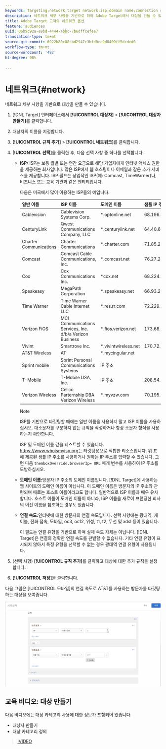```yaml
---
keywords: Targeting;network;target network;isp;domain name;connection speed;target isp;target domain name;target connection speed
description: 네트워크 세부 사항을 기반으로 하여 Adobe Target에서 대상을 만들 수 있습니다.
title: Adobe Target 고객의 네트워크 옵션
feature: audiences
uuid: 06b9c92a-e9bd-4444-abbc-7b6dffcefea7
translation-type: tm+mt
source-git-commit: 6922b80c88cbd2947c3bfd0cc9d8409ff5dcdcd0
workflow-type: tm+mt
source-wordcount: '482'
ht-degree: 98%

---
```



# 네트워크{#network}

네트워크 세부 사항을 기반으로 대상을 만들 수 있습니다.

1. [!DNL Target] 인터페이스에서 **[!UICONTROL 대상자]** > **[!UICONTROL 대상자 만들기]**&#x200B;를 클릭합니다.
1. 대상자의 이름을 지정합니다.
1. **[!UICONTROL 규칙 추가]** > **[!UICONTROL 네트워크]**&#x200B;를 클릭합니다.
1. **[!UICONTROL 선택]**&#x200B;을 클릭한 후, 다음 선택 사항 중 하나를 선택합니다.

   * **ISP:** ISP는 보통 월별 또는 연간 요금으로 해당 가입자에게 인터넷 액세스 권한을 제공하는 회사입니다. 많은 ISP에서 웹 호스팅이나 이메일과 같은 추가 서비스를 제공합니다. ISP 필드는 상업적인 ISP(예: Comcast, TimeWarner)나, 비즈니스 또는 교육 기관과 같은 엔티티입니다.

      다음은 미국에서 많이 이용하는 ISP들의 예입니다.

      | 일반 이름 | ISP 이름 | 도메인 이름 | 샘플 IP 주소 |
      |---|---|---|---|
      | Cablevision | Cablevision Systems Corp. | *.optonline.net | 68.196.130.239 |
      | CenturyLink | Qwest Communications Company, LLC | *.centurylink.net | 64.40.65.0 |
      | Charter Communications | Charter Communications | *.charter.com | 71.85.225.124 |
      | Comcast | Comcast Cable Communications, Inc. | *.comcast.net | 76.27.24.28 |
      | Cox | Cox Communications Inc. | *cox.net | 68.224.174.22 |
      | Speakeasy | MegaPath Corporation | *.speakeasy.net | 66.93.240.0 |
      | Time Warner | Time Warner Cable Internet LLC | *.res.rr.com | 72.229.28.185 |
      | Verizon FiOS | MCI Communications Services, Inc. d/b/a Verizon Business | *.fios.verizon.net | 173.68.112.34 |
      | Vivint | Smartrove Inc. | *.vivintwireless.net | 170.72.26.105 |
      | AT&amp;T Wireless | AT | *.mycingular.net |  |
      | Sprint mobile | Sprint Personal Communications Systems | IP 주소 |  |
      | T-Mobile | T-Mobile USA, Inc. | IP 주소 | 208.54.86.0 |
      | Verizon Wireless | Cellco Parternship DBA Verizon Wireless | *.myvzw.com | 70.195.74.199 |

      >[!NOTE]
      >
      >ISP를 기반으로 타깃팅할 때에는 일반 이름을 사용하지 말고 ISP 이름을 사용하십시오. 대소문자를 구분하지 않는 규칙을 작성하거나 항상 소문자 형식을 사용하는지 확인합니다.

      ISP 및 도메인 이름 값을 테스트할 수 있습니다. [](https://www.whoismyisp.org)https://www.whoismyisp.org는 타깃팅용으로 적합한 리소스입니다. 위 표에 제공된 샘플 IP 주소를 사용하거나 원하는 IP 주소를 입력할 수 있습니다. 그런 다음 `themboxOverride.browserIp= URL` 매개 변수를 사용하여 IP 주소를 모방하십시오.

   * **도메인 이름:**&#x200B;방문자 IP 주소의 도메인 이름입니다. [!DNL Target]에 사용하는 웹 사이트의 도메인 이름이 아닙니다. 이 도메인 이름은 방문자의 IP 주소와 관련되며 때로는 호스트 이름이라고도 합니다. 일반적으로 ISP 이름과 매우 유사합니다. 호스트 이름이 도메인 이름이 아니라, ISP 이름을 새로이 브랜딩한 회사의 이전 이름을 참조하는 경우도 있습니다.
   * **연결 속도:**&#x200B;인터넷에 대한 방문자의 연결 속도입니다. 선택 사항에는 광대역, 케이블, 전화 접속, 모바일, oc3, oc12, 위성, t1, t2, 무선 및 xdsl 등이 있습니다.

      이 필드는 연결 유형을 기반으로 하며 실제 속도 자체는 아닙니다. [!DNL Target]은 연결의 정확한 연결 속도를 판별할 수 없습니다. 기타 연결 유형이 표시되지 않아서 특정 유형을 선택할 수 없는 경우 광대역 연결 유형이 사용됩니다.

1. (선택 사항) **[!UICONTROL 규칙 추가]**&#x200B;를 클릭하고 대상에 대한 추가 규칙을 설정합니다.
1. **[!UICONTROL 저장]**&#x200B;을 클릭합니다.

다음 그림은 [!UICONTROL 모바일]의 연결 속도로 AT&amp;T를 사용하는 방문자를 타깃팅하는 대상을 보여줍니다.

![네트워크 타겟](assets/target_network.png)

## 교육 비디오: 대상 만들기

다음 비디오에는 대상 카테고리 사용에 대한 정보가 포함되어 있습니다.

* 대상자 만들기
* 대상 카테고리 정의

>[!VIDEO](https://video.tv.adobe.com/v/17392)